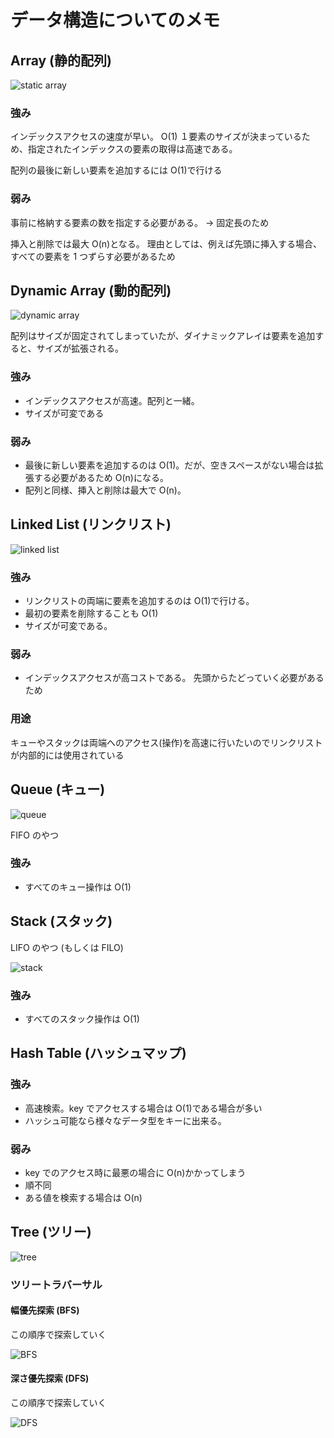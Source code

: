 # データ構造についてのメモ

## Array (静的配列)

![static array](https://www.interviewcake.com/images/svgs/array__preview.svg?bust=204)

### 強み

インデックスアクセスの速度が早い。 O(1)
１要素のサイズが決まっているため、指定されたインデックスの要素の取得は高速である。

配列の最後に新しい要素を追加するには O(1)で行ける

### 弱み

事前に格納する要素の数を指定する必要がある。 -> 固定長のため

挿入と削除では最大 O(n)となる。
理由としては、例えば先頭に挿入する場合、すべての要素を 1 つずらす必要があるため

## Dynamic Array (動的配列)

![dynamic array](https://www.interviewcake.com/images/svgs/dynamic_array__preview.svg?bust=204)

配列はサイズが固定されてしまっていたが、ダイナミックアレイは要素を追加すると、サイズが拡張される。

### 強み

- インデックスアクセスが高速。配列と一緒。
- サイズが可変である

### 弱み

- 最後に新しい要素を追加するのは O(1)。だが、空きスペースがない場合は拡張する必要があるため O(n)になる。
- 配列と同様、挿入と削除は最大で O(n)。

## Linked List (リンクリスト)

![linked list](https://www.interviewcake.com/images/svgs/linked_list__nodes_and_pointers_labeled_head_and_tail.svg?bust=204)

### 強み

- リンクリストの両端に要素を追加するのは O(1)で行ける。
- 最初の要素を削除することも O(1)
- サイズが可変である。

### 弱み

- インデックスアクセスが高コストである。 先頭からたどっていく必要があるため

### 用途

キューやスタックは両端へのアクセス(操作)を高速に行いたいのでリンクリストが内部的には使用されている

## Queue (キュー)

![queue](https://www.interviewcake.com/images/svgs/queue__preview.svg?bust=204)

FIFO のやつ

### 強み

- すべてのキュー操作は O(1)

## Stack (スタック)

LIFO のやつ (もしくは FILO)

![stack](https://www.interviewcake.com/images/svgs/stack__preview.svg?bust=204)

### 強み

- すべてのスタック操作は O(1)

## Hash Table (ハッシュマップ)

### 強み

- 高速検索。key でアクセスする場合は O(1)である場合が多い
- ハッシュ可能なら様々なデータ型をキーに出来る。

### 弱み

- key でのアクセス時に最悪の場合に O(n)かかってしまう
- 順不同
- ある値を検索する場合は O(n)

## Tree (ツリー)

![tree](https://www.interviewcake.com/images/svgs/trees__animal_classes.svg?bust=204)

### ツリートラバーサル

#### 幅優先探索 (BFS)

この順序で探索していく

![BFS](https://www.interviewcake.com/images/svgs/trees__bfs.svg?bust=204)

#### 深さ優先探索 (DFS)

この順序で探索していく

![DFS](https://www.interviewcake.com/images/svgs/trees__dfs.svg?bust=204)
